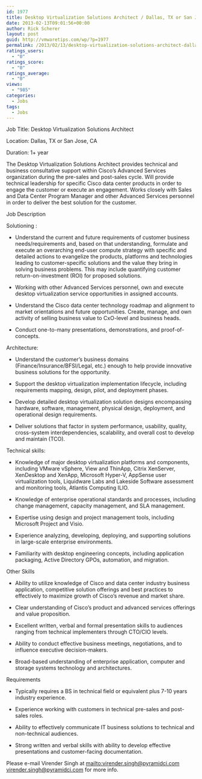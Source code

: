 ```yaml
---
id: 1977
title: Desktop Virtualization Solutions Architect / Dallas, TX or San Jose, CA
date: 2013-02-13T09:01:56+00:00
author: Rick Scherer
layout: post
guid: http://vmwaretips.com/wp/?p=1977
permalink: /2013/02/13/desktop-virtualization-solutions-architect-dallas-tx-or-san-jose-ca/
ratings_users:
  - "0"
ratings_score:
  - "0"
ratings_average:
  - "0"
views:
  - "985"
categories:
  - Jobs
tags:
  - Jobs
---
```

Job Title: Desktop Virtualization Solutions Architect

Location: Dallas, TX or San Jose, CA 

Duration: 1+ year

The Desktop Virtualization Solutions Architect provides technical and business consultative support within Cisco&#8217;s Advanced Services organization during the pre-sales and post-sales cycle. Will provide technical leadership for specific Cisco data center products in order to engage the customer or execute an engagement. Works closely with Sales and Data Center Program Manager and other Advanced Services personnel in order to deliver the best solution for the customer.

Job Description

Solutioning : 

* Understand the current and future requirements of customer business needs/requirements and, based on that understanding, formulate and execute an overarching end-user compute strategy with specific and detailed actions to evangelize the products, platforms and technologies leading to customer-specific solutions and the value they bring in solving business problems. This may include quantifying customer return-on-investment (ROI) for proposed solutions.

* Working with other Advanced Services personnel, own and execute desktop virtualization service opportunities in assigned accounts.

* Understand the Cisco data center technology roadmap and alignment to market orientations and future opportunities. Create, manage, and own activity of selling business value to CxO-level and business heads. 

* Conduct one-to-many presentations, demonstrations, and proof-of-concepts.

Architecture: 

* Understand the customer&#8217;s business domains (Finance/Insurance/BFSI/Legal, etc.) enough to help provide innovative business solutions for the opportunity.

* Support the desktop virtualization implementation lifecycle, including requirements mapping, design, pilot, and deployment phases.

* Develop detailed desktop virtualization solution designs encompassing hardware, software, management, physical design, deployment, and operational design requirements.

* Deliver solutions that factor in system performance, usability, quality, cross-system interdependencies, scalability, and overall cost to develop and maintain (TCO).

Technical skills: 

* Knowledge of major desktop virtualization platforms and components, including VMware vSphere, View and ThinApp, Citrix XenServer, XenDesktop and XenApp, Microsoft Hyper-V, AppSense user virtualization tools, Liquidware Labs and Lakeside Software assessment and monitoring tools, Atlantis Computing ILIO.

* Knowledge of enterprise operational standards and processes, including change management, capacity management, and SLA management.

* Expertise using design and project management tools, including Microsoft Project and Visio.

* Experience analyzing, developing, deploying, and supporting solutions in large-scale enterprise environments.

* Familiarity with desktop engineering concepts, including application packaging, Active Directory GPOs, automation, and migration.

Other Skills

* Ability to utilize knowledge of Cisco and data center industry business application, competitive solution offerings and best practices to effectively to maximize growth of Cisco&#8217;s revenue and market share.

* Clear understanding of Cisco&#8217;s product and advanced services offerings and value proposition.

* Excellent written, verbal and formal presentation skills to audiences ranging from technical implementers through CTO/CIO levels.

* Ability to conduct effective business meetings, negotiations, and to influence executive decision-makers.

* Broad-based understanding of enterprise application, computer and storage systems technology and architectures.

Requirements

* Typically requires a BS in technical field or equivalent plus 7-10 years industry experience.

* Experience working with customers in technical pre-sales and post-sales roles.

* Ability to effectively communicate IT business solutions to technical and non-technical audiences.

* Strong written and verbal skills with ability to develop effective presentations and customer-facing documentation. 

Please e-mail Virender Singh at <mailto:virender.singh@pyramidci.com> virender.singh@pyramidci.com for more info.